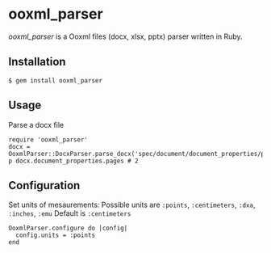 # ooxml_parser

_ooxml_parser_ is a Ooxml files (docx, xlsx, pptx) parser written in Ruby.

## Installation

    $ gem install ooxml_parser
    
## Usage

Parse a docx file

    require 'ooxml_parser'
    docx = OoxmlParser::DocxParser.parse_docx('spec/document/document_properties/page_count.docx')
    p docx.document_properties.pages # 2
    
    
## Configuration

Set units of mesaurements:
Possible units are `:points`, `:centimeters`, `:dxa`, `:inches`, `:emu`
Default is `:centimeters`

    OoxmlParser.configure do |config|
      config.units = :points
    end
